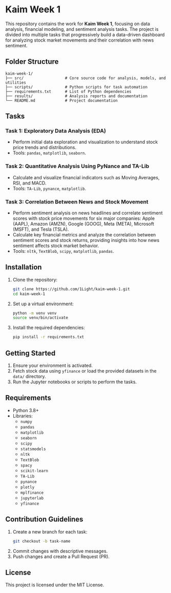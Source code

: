 # Kaim Week 1

This repository contains the work for **Kaim Week 1**, focusing on data analysis, financial modeling, and sentiment analysis tasks. The project is divided into multiple tasks that progressively build a data-driven dashboard for analyzing stock market movements and their correlation with news sentiment.

## Folder Structure

```
kaim-week-1/
├── src/                  # Core source code for analysis, models, and utilities
├── scripts/              # Python scripts for task automation
├── requirements.txt      # List of Python dependencies
├── results/              # Analysis reports and documentation
└── README.md             # Project documentation
```

## Tasks

### Task 1: Exploratory Data Analysis (EDA)
- Perform initial data exploration and visualization to understand stock price trends and distributions.
- Tools: `pandas`, `matplotlib`, `seaborn`.

### Task 2: Quantitative Analysis Using PyNance and TA-Lib
- Calculate and visualize financial indicators such as Moving Averages, RSI, and MACD.
- Tools: `TA-Lib`, `pynance`, `matplotlib`.

### Task 3: Correlation Between News and Stock Movement
- Perform sentiment analysis on news headlines and correlate sentiment scores with stock price movements for six major companies: Apple (AAPL), Amazon (AMZN), Google (GOOG), Meta (META), Microsoft (MSFT), and Tesla (TSLA).
- Calculate key financial metrics and analyze the correlation between sentiment scores and stock returns, providing insights into how news sentiment affects stock market behavior.
- Tools: `nltk`, `TextBlob`, `scipy`, `matplotlib`, `pandas`.

## Installation

1. Clone the repository:
   ```bash
   git clone https://github.com/1Light/kaim-week-1.git
   cd kaim-week-1
   ```

2. Set up a virtual environment:
   ```bash
   python -m venv venv
   source venv/bin/activate
   ```

3. Install the required dependencies:
   ```bash
   pip install -r requirements.txt
   ```

## Getting Started

1. Ensure your environment is activated.
2. Fetch stock data using `yfinance` or load the provided datasets in the `data/` directory.
3. Run the Jupyter notebooks or scripts to perform the tasks.

## Requirements

- Python 3.8+
- Libraries:
  - `numpy`
  - `pandas`
  - `matplotlib`
  - `seaborn`
  - `scipy`
  - `statsmodels`
  - `nltk`
  - `TextBlob`
  - `spacy`
  - `scikit-learn`
  - `TA-Lib`
  - `pynance`
  - `plotly`
  - `mplfinance`
  - `jupyterlab`
  - `yfinance`

## Contribution Guidelines

1. Create a new branch for each task:
   ```bash
   git checkout -b task-name
   ```
2. Commit changes with descriptive messages.
3. Push changes and create a Pull Request (PR).

## License

This project is licensed under the MIT License.